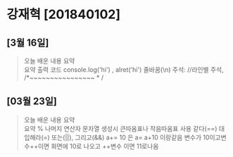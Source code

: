 # 강재혁 [201840102]
## [3월 16일]
>오늘 배운 내용 요약 <br/>
>요약  출력 코드 console.log('hi') , alret('hi')
줄바꿈(\n)
주석: //라인별 주석, /*~~~~~~~~~~~~~~~~ * /

## [03월 23일]

>오늘 배운 내용 요약 <br/>
>요약  % 나머지 연산자
> 문자열 생성시 큰따옴표나 작음따옴표 사용
>  같다(==) 대입해라(=)
 또는(||), 그리고(&&)
 a+= 10 은 a= a+10 이랑같음 
 변수가 10이고변수++이면 화면에 10로 나오고 ++변수 이면 11로나옴


